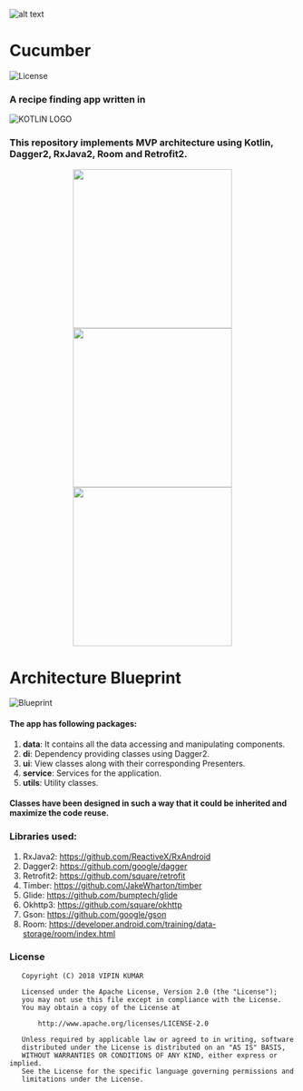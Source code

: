 ![alt text](https://github.com/vicky7230/Cucumber/blob/master/app/src/main/res/mipmap-xhdpi/ic_launcher.png "Logo")

# Cucumber
![License](https://img.shields.io/badge/LICENSE-Apache%20License%202.0-blue.svg)
 
### A recipe finding app written in 
![KOTLIN LOGO](https://github.com/vicky7230/Cucumber/blob/master/graphics/kotLogo.png "Cucumber is written in kotlin")


### This repository implements MVP architecture using Kotlin, Dagger2, RxJava2, Room and Retrofit2. 

<p align="center">
  <img src="https://github.com/vicky7230/Cucumber/blob/master/graphics/1.png" width="280">
  <img src="https://github.com/vicky7230/Cucumber/blob/master/graphics/2.png" width="280">
  <img src="https://github.com/vicky7230/Cucumber/blob/master/graphics/3.png" width="280">
</p>

# Architecture Blueprint
![Blueprint](https://janishar.github.io/images/mvp-app-pics/mvp-arch.png)
<br>

#### The app has following packages:
1. **data**: It contains all the data accessing and manipulating components.
2. **di**: Dependency providing classes using Dagger2.
3. **ui**: View classes along with their corresponding Presenters.
4. **service**: Services for the application.
5. **utils**: Utility classes.

#### Classes have been designed in such a way that it could be inherited and maximize the code reuse.

### Libraries used:
1. RxJava2: https://github.com/ReactiveX/RxAndroid
2. Dagger2: https://github.com/google/dagger
3. Retrofit2: https://github.com/square/retrofit
4. Timber: https://github.com/JakeWharton/timber
5. Glide: https://github.com/bumptech/glide
6. Okhttp3: https://github.com/square/okhttp
7. Gson: https://github.com/google/gson
8. Room: https://developer.android.com/training/data-storage/room/index.html

### License
```
   Copyright (C) 2018 VIPIN KUMAR

   Licensed under the Apache License, Version 2.0 (the "License");
   you may not use this file except in compliance with the License.
   You may obtain a copy of the License at

       http://www.apache.org/licenses/LICENSE-2.0

   Unless required by applicable law or agreed to in writing, software
   distributed under the License is distributed on an "AS IS" BASIS,
   WITHOUT WARRANTIES OR CONDITIONS OF ANY KIND, either express or implied.
   See the License for the specific language governing permissions and
   limitations under the License.
```
